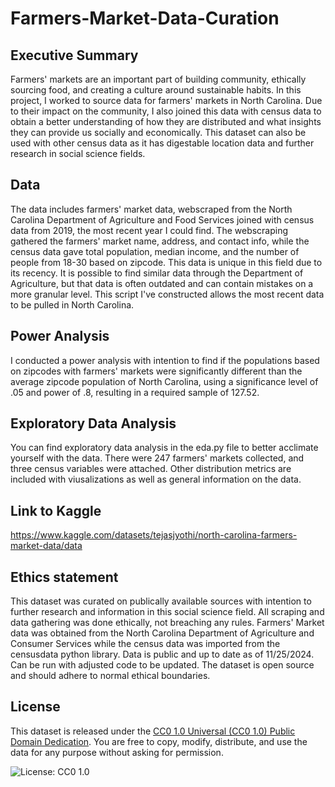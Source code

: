 # Farmers-Market-Data-Curation

## Executive Summary
Farmers' markets are an important part of building community, ethically sourcing food, 
and creating a culture around sustainable habits. In this project, I worked to source
data for farmers' markets in North Carolina. Due to their impact on the community,
I also joined this data with census data to obtain a better understanding of
how they are distributed and what insights they can provide us socially and economically.
This dataset can also be used with other census data as it has digestable location data
and further research in social science fields.

## Data
The data includes farmers' market data, webscraped from the North Carolina Department of Agriculture and Food Services joined with census data from 2019, the most recent year I could find. The webscraping gathered the farmers' market name, address, and contact info, while the census data gave total population, median income, and the number of people from 18-30 based on zipcode. This data is unique in this field due to its recency. It is possible to find similar data through the Department of Agriculture, but that data is often outdated and can contain mistakes on a more granular level. This script I've constructed allows the most recent data to be pulled in North Carolina.

## Power Analysis
I conducted a power analysis with intention to find if the populations based on zipcodes with farmers' markets were significantly different than the average zipcode population of North Carolina, using a significance level of .05 and power of .8, resulting in a required sample of 127.52.

## Exploratory Data Analysis
You can find exploratory data analysis in the eda.py file to better acclimate yourself with the data. There were 247 farmers' markets collected, and three census variables were attached. Other distribution metrics are included with viusalizations as well as general information on the data.

## Link to Kaggle
https://www.kaggle.com/datasets/tejasjyothi/north-carolina-farmers-market-data/data

## Ethics statement
This dataset was curated on publically available sources with intention to further research and information in this social science field. All scraping and data gathering was done ethically, not breaching any rules. Farmers' Market data was obtained from the North Carolina Department of Agriculture and Consumer Services while the census data was imported from the censusdata python library. Data is public and up to date as of 11/25/2024. Can be run with adjusted code to be updated. The dataset is open source and should adhere to normal ethical boundaries.

## License
This dataset is released under the [CC0 1.0 Universal (CC0 1.0) Public Domain Dedication](https://creativecommons.org/publicdomain/zero/1.0/). You are free to copy, modify, distribute, and use the data for any purpose without asking for permission.

![License: CC0 1.0](https://img.shields.io/badge/License-CC0%201.0-lightgrey.svg)
